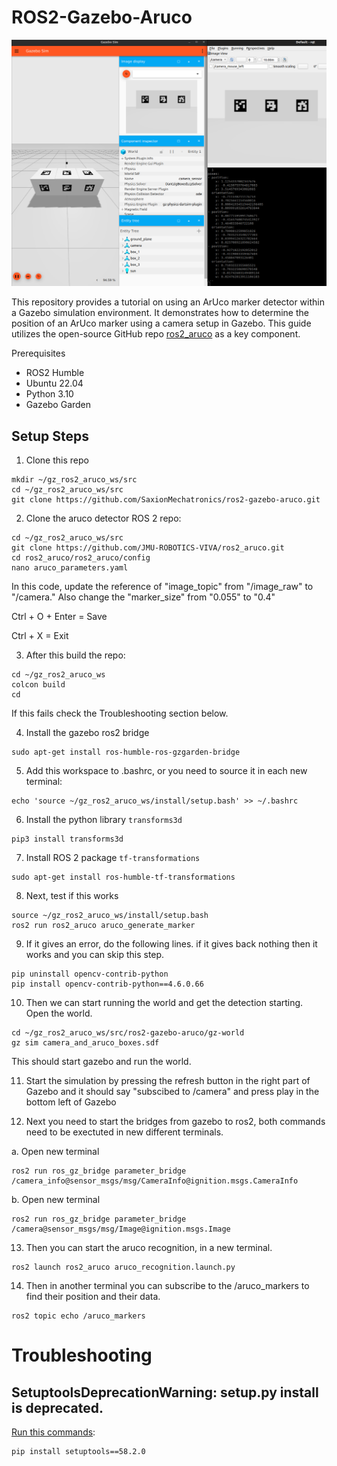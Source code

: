 # ROS2-Gazebo-Aruco

<div style="text-align:center;">
  <img src="./images/screenshot.png" alt="screenshot of the tutorial" style="max-width:100%; height:auto;">
</div>

This repository provides a tutorial on using an ArUco marker detector within a Gazebo simulation environment. It demonstrates how to determine the position of an ArUco marker using a camera setup in Gazebo. This guide utilizes the open-source GitHub repo [ros2_aruco](https://github.com/JMU-ROBOTICS-VIVA/ros2_aruco) as a key component.


Prerequisites
  * ROS2 Humble
  * Ubuntu 22.04
  * Python 3.10
  * Gazebo Garden


## Setup Steps
1. Clone this repo 
```
mkdir ~/gz_ros2_aruco_ws/src
cd ~/gz_ros2_aruco_ws/src
git clone https://github.com/SaxionMechatronics/ros2-gazebo-aruco.git
```
2. Clone the aruco detector ROS 2 repo:
```
cd ~/gz_ros2_aruco_ws/src
git clone https://github.com/JMU-ROBOTICS-VIVA/ros2_aruco.git
cd ros2_aruco/ros2_aruco/config
nano aruco_parameters.yaml
```
In this code, update the reference of "image_topic" from "/image_raw" to "/camera."
Also change the "marker_size" from "0.055" to "0.4"

Ctrl + O + Enter = Save

Ctrl + X         = Exit

3. After this build the repo:
```
cd ~/gz_ros2_aruco_ws
colcon build
cd
```
If this fails check the Troubleshooting section below.

4. Install the gazebo ros2 bridge
```
sudo apt-get install ros-humble-ros-gzgarden-bridge
```

5. Add this workspace to .bashrc, or you need to source it in each new terminal:
```
echo 'source ~/gz_ros2_aruco_ws/install/setup.bash' >> ~/.bashrc
```

6. Install the python library `transforms3d` 
 ```
pip3 install transforms3d
```

7. Install ROS 2 package `tf-transformations`
```
sudo apt-get install ros-humble-tf-transformations
```
8. Next, test if this works
```
source ~/gz_ros2_aruco_ws/install/setup.bash
ros2 run ros2_aruco aruco_generate_marker
```
9. If it gives an error, do the following lines. if it gives back nothing then it works and you can skip this step.
```
pip uninstall opencv-contrib-python
pip install opencv-contrib-python==4.6.0.66
```
10. Then we can start running the world and get the detection starting.
Open the world.
```
cd ~/gz_ros2_aruco_ws/src/ros2-gazebo-aruco/gz-world
gz sim camera_and_aruco_boxes.sdf
```
This should start gazebo and run the world.

11. Start the simulation by pressing the refresh button in the right part of Gazebo and it should say "subscibed to /camera" and press play in the bottom left of Gazebo

12. Next you need to start the bridges from gazebo to ros2, both commands need to be exectuted in new different terminals.

a. Open new terminal
```
ros2 run ros_gz_bridge parameter_bridge /camera_info@sensor_msgs/msg/CameraInfo@ignition.msgs.CameraInfo
```
b. Open new terminal
```
ros2 run ros_gz_bridge parameter_bridge /camera@sensor_msgs/msg/Image@ignition.msgs.Image
```
13. Then you can start the aruco recognition, in a new terminal.
```
ros2 launch ros2_aruco aruco_recognition.launch.py
```

14. Then in another terminal you can subscribe to the /aruco_markers to find their position and their data.
```
ros2 topic echo /aruco_markers
```
# Troubleshooting
## SetuptoolsDeprecationWarning: setup.py install is deprecated.
[Run this commands](https://answers.ros.org/question/396439/setuptoolsdeprecationwarning-setuppy-install-is-deprecated-use-build-and-pip-and-other-standards-based-tools/):
```
pip install setuptools==58.2.0
```